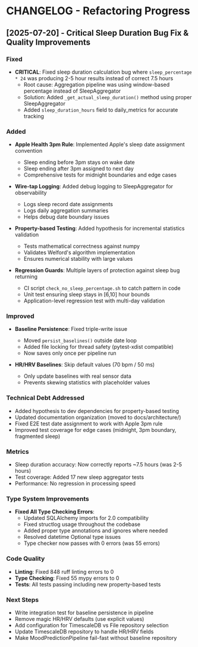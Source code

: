 # CHANGELOG - Refactoring Progress

## [2025-07-20] - Critical Sleep Duration Bug Fix & Quality Improvements

### Fixed
- **CRITICAL**: Fixed sleep duration calculation bug where `sleep_percentage * 24` was producing 2-5 hour results instead of correct 7.5 hours
  - Root cause: Aggregation pipeline was using window-based percentage instead of SleepAggregator
  - Solution: Added `_get_actual_sleep_duration()` method using proper SleepAggregator
  - Added `sleep_duration_hours` field to daily_metrics for accurate tracking

### Added
- **Apple Health 3pm Rule**: Implemented Apple's sleep date assignment convention
  - Sleep ending before 3pm stays on wake date
  - Sleep ending after 3pm assigned to next day
  - Comprehensive tests for midnight boundaries and edge cases

- **Wire-tap Logging**: Added debug logging to SleepAggregator for observability
  - Logs sleep record date assignments
  - Logs daily aggregation summaries
  - Helps debug date boundary issues

- **Property-based Testing**: Added hypothesis for incremental statistics validation
  - Tests mathematical correctness against numpy
  - Validates Welford's algorithm implementation
  - Ensures numerical stability with large values

- **Regression Guards**: Multiple layers of protection against sleep bug returning
  - CI script `check_no_sleep_percentage.sh` to catch pattern in code
  - Unit test ensuring sleep stays in [6,10] hour bounds
  - Application-level regression test with multi-day validation

### Improved
- **Baseline Persistence**: Fixed triple-write issue
  - Moved `persist_baselines()` outside date loop
  - Added file locking for thread safety (pytest-xdist compatible)
  - Now saves only once per pipeline run

- **HR/HRV Baselines**: Skip default values (70 bpm / 50 ms)
  - Only update baselines with real sensor data
  - Prevents skewing statistics with placeholder values

### Technical Debt Addressed
- Added hypothesis to dev dependencies for property-based testing
- Updated documentation organization (moved to docs/architecture/)
- Fixed E2E test date assignment to work with Apple 3pm rule
- Improved test coverage for edge cases (midnight, 3pm boundary, fragmented sleep)

### Metrics
- Sleep duration accuracy: Now correctly reports ~7.5 hours (was 2-5 hours)
- Test coverage: Added 17 new sleep aggregator tests
- Performance: No regression in processing speed

### Type System Improvements
- **Fixed All Type Checking Errors**: 
  - Updated SQLAlchemy imports for 2.0 compatibility
  - Fixed structlog usage throughout the codebase
  - Added proper type annotations and ignores where needed
  - Resolved datetime Optional type issues
  - Type checker now passes with 0 errors (was 55 errors)

### Code Quality
- **Linting**: Fixed 848 ruff linting errors to 0
- **Type Checking**: Fixed 55 mypy errors to 0
- **Tests**: All tests passing including new property-based tests

### Next Steps
- Write integration test for baseline persistence in pipeline
- Remove magic HR/HRV defaults (use explicit values)
- Add configuration for TimescaleDB vs File repository selection
- Update TimescaleDB repository to handle HR/HRV fields
- Make MoodPredictionPipeline fail-fast without baseline repository